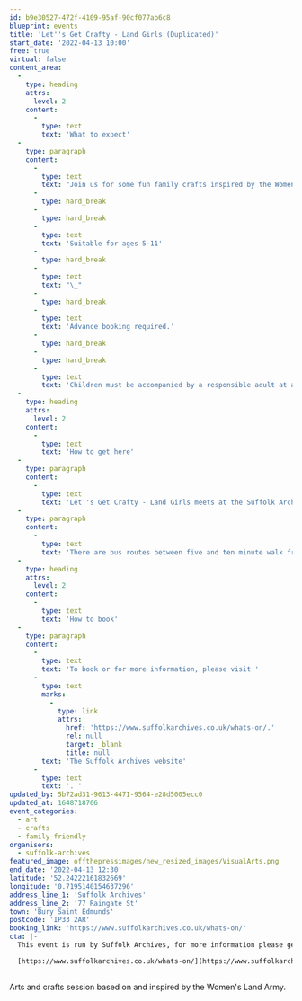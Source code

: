 ```yaml
---
id: b9e30527-472f-4109-95af-90cf077ab6c8
blueprint: events
title: 'Let''s Get Crafty - Land Girls (Duplicated)'
start_date: '2022-04-13 10:00'
free: true
virtual: false
content_area:
  -
    type: heading
    attrs:
      level: 2
    content:
      -
        type: text
        text: 'What to expect'
  -
    type: paragraph
    content:
      -
        type: text
        text: "Join us for some fun family crafts inspired by the Women’s Land Army.\_"
      -
        type: hard_break
      -
        type: hard_break
      -
        type: text
        text: 'Suitable for ages 5-11'
      -
        type: hard_break
      -
        type: text
        text: "\_"
      -
        type: hard_break
      -
        type: text
        text: 'Advance booking required.'
      -
        type: hard_break
      -
        type: hard_break
      -
        type: text
        text: 'Children must be accompanied by a responsible adult at all times.'
  -
    type: heading
    attrs:
      level: 2
    content:
      -
        type: text
        text: 'How to get here'
  -
    type: paragraph
    content:
      -
        type: text
        text: 'Let''s Get Crafty - Land Girls meets at the Suffolk Archives in Bury St Edmunds, IP33 2AR.'
  -
    type: paragraph
    content:
      -
        type: text
        text: 'There are bus routes between five and ten minute walk from the venue.'
  -
    type: heading
    attrs:
      level: 2
    content:
      -
        type: text
        text: 'How to book'
  -
    type: paragraph
    content:
      -
        type: text
        text: 'To book or for more information, please visit '
      -
        type: text
        marks:
          -
            type: link
            attrs:
              href: 'https://www.suffolkarchives.co.uk/whats-on/.'
              rel: null
              target: _blank
              title: null
        text: 'The Suffolk Archives website'
      -
        type: text
        text: '. '
updated_by: 5b72ad31-9613-4471-9564-e28d5005ecc0
updated_at: 1648718706
event_categories:
  - art
  - crafts
  - family-friendly
organisers:
  - suffolk-archives
featured_image: offthepressimages/new_resized_images/VisualArts.png
end_date: '2022-04-13 12:30'
latitude: '52.24222161832669'
longitude: '0.7195140154637296'
address_line_1: 'Suffolk Archives'
address_line_2: '77 Raingate St'
town: 'Bury Saint Edmunds'
postcode: 'IP33 2AR'
booking_link: 'https://www.suffolkarchives.co.uk/whats-on/'
cta: |-
  This event is run by Suffolk Archives, for more information please get in touch via:

  [https://www.suffolkarchives.co.uk/whats-on/](https://www.suffolkarchives.co.uk/whats-on/)
---
```

Arts and crafts session based on and inspired by the Women's Land Army.